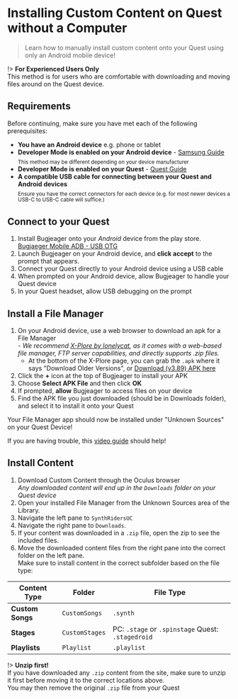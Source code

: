 # Installing Custom Content on Quest without a Computer

> Learn how to manually install custom content onto your Quest using only an Android mobile device!

!> **For Experienced Users Only**  
This method is for users who are comfortable with downloading and moving files around on the Quest device.

## Requirements

Before continuing, make sure you have met each of the following prerequisites:

- **You have an Android device** e.g. phone or tablet
- **Developer Mode is enabled on your Android device** - [Samsung Guide](https://www.samsung.com/uk/support/mobile-devices/how-do-i-turn-on-the-developer-options-menu-on-my-samsung-galaxy-device/)  
  <sub>This method may be different depending on your device manufacturer</sub>
- **Developer Mode is enabled on your Quest** - [Quest Guide](/installing-custom-content/quest/initial-setup#enable-developer-mode/)
- **A compatible USB cable for connecting between your Quest and Android devices**  
  <sub>Ensure you have the correct connectors for each device (e.g. for most newer devices a USB-C to USB-C cable will suffice.)</sub>

## Connect to your Quest

1. Install Bugjeager onto your _Android_ device from the play store.  
   [Bugjaeger Mobile ADB - USB OTG](https://play.google.com/store/apps/details?id=eu.sisik.hackendebug&hl=en_US&gl=US)
2. Launch Bugjeager on your Android device, and **click accept** to the prompt that appears.
3. Connect your Quest directly to your Android device using a USB cable
4. When prompted on your Android device, allow Bugjeager to handle your Quest device
5. In your Quest headset, allow USB debugging on the prompt

## Install a File Manager

1. On your Android device, use a web browser to download an apk for a File Manager  
   \- _We recommend [X-Plore by lonelycat](http://www.lonelycatgames.com/apps/xplore), as it comes with a web-based file manager, FTP server capabilities, and directly supports .zip files._
    - At the bottom of the X-Plore page, you can grab the `.apk` where it says "Download Older Versions", or [Download (v3.89) APK here](https://www.lonelycatgames.com/download/x-plore_3_89-apk?wpdmdl=594&refresh=61d6a83fa49221641457727)
2. Click the **+** icon at the top of Bugjeager to install your APK
3. Choose **Select APK File** and then click **OK**
4. If prompted, **allow** Bugjeager to access files on your device
5. Find the APK file you just downloaded (should be in Downloads folder), and select it to install it onto your Quest

Your File Manager app should now be installed under "Unknown Sources" on your Quest Device!

If you are having trouble, this [video guide](https://youtu.be/Lsh8_p9xAzU) should help!

## Install Content

1. Download Custom Content through the Oculus browser  
   _Any downloaded content will end up in the `Downloads` folder on your Quest device_
2. Open your installed File Manager from the Unknown Sources area of the Library.
3. Navigate the left pane to `SynthRidersUC`
4. Navigate the right pane to `Downloads`.
5. If your content was downloaded in a `.zip` file, open the zip to see the included files.
6. Move the downloaded content files from the right pane into the correct folder on the left pane.  
   Make sure to install content in the correct subfolder based on the file type:

| Content Type     | Folder         | File Type                                         |
|------------------|----------------|---------------------------------------------------|
| **Custom Songs** | `CustomSongs`  | `.synth`                                          |
| **Stages**       | `CustomStages` | PC: `.stage` or `.spinstage` Quest: `.stagedroid` |
| **Playlists**    | `Playlist`     | `.playlist`                                       |

!> **Unzip first!**  
If you have downloaded any `.zip` content from the site, make sure to unzip it first before moving it to the correct locations above.  
You may then remove the original `.zip` file from your Quest
